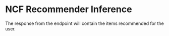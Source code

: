 # NCF Recommender Inference
The response from the endpoint will contain the items recommended for the user.